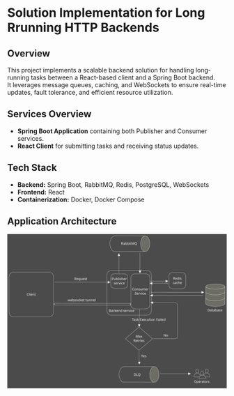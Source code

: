 # Solution Implementation for Long Rrunning HTTP Backends

## Overview
This project implements a scalable backend solution for handling long-running tasks between a React-based client and a Spring Boot backend.  
It leverages message queues, caching, and WebSockets to ensure real-time updates, fault tolerance, and efficient resource utilization.

## Services Overview
- **Spring Boot Application** containing both Publisher and Consumer services.
- **React Client** for submitting tasks and receiving status updates.

## Tech Stack
- **Backend:** Spring Boot, RabbitMQ, Redis, PostgreSQL, WebSockets
- **Frontend:** React
- **Containerization:** Docker, Docker Compose


## Application Architecture
![Application Architecture](assets/architecture%20diagram.svg)
